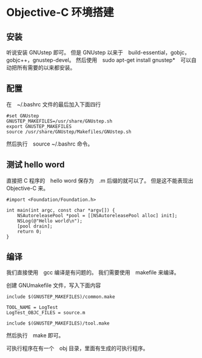 # Objective-C 环境搭建

## 安装

听说安装 GNUstep 即可。
但是 GNUstep 以来于　build-essential，gobjc，gobjc++，gnustep-devel。
然后使用　sudo apt-get install gnustep\*　可以自动把所有需要的以来都安装。

## 配置

在　~/.bashrc 文件的最后加入下面四行

```
#set GNUstep
GNUSTEP_MAKEFILES=/usr/share/GNUstep.sh
export GNUSTEP_MAKEFILES
source /usr/share/GNUstep/Makefiles/GNUstep.sh
```

然后执行　source ~/.bashrc 命令。




## 测试 hello word

直接把 C 程序的　hello word 保存为　.m 后缀的就可以了。
但是这不能表现出 Objective-C 来。


```
#import <Foundation/Foundation.h>

int main(int argc, const char *argv[]) {
    NSAutoreleasePool *pool = [[NSAutoreleasePool alloc] init];
    NSLog(@"Hello world\n");
    [pool drain];
    return 0;
}
```

## 编译


我们直接使用　gcc 编译是有问题的。
我们需要使用　makefile 来编译。


创建 GNUmakefile 文件，写入下面内容

```
include $(GNUSTEP_MAKEFILES)/common.make

TOOL_NAME = LogTest
LogTest_OBJC_FILES = source.m

include $(GNUSTEP_MAKEFILES)/tool.make
```

然后执行　make 即可。

可执行程序在有一个　obj 目录，里面有生成的可执行程序。

